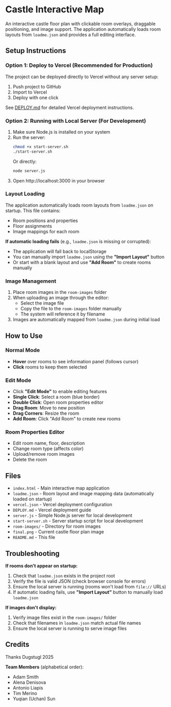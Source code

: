 # Castle Interactive Map

An interactive castle floor plan with clickable room overlays, draggable positioning, and image support. The application automatically loads room layouts from `loadme.json` and provides a full editing interface.

## Setup Instructions

### Option 1: Deploy to Vercel (Recommended for Production)

The project can be deployed directly to Vercel without any server setup:
1. Push project to GitHub
2. Import to Vercel
3. Deploy with one click

See [DEPLOY.md](DEPLOY.md) for detailed Vercel deployment instructions.

### Option 2: Running with Local Server (For Development)

1. Make sure Node.js is installed on your system
2. Run the server:
   ```bash
   chmod +x start-server.sh
   ./start-server.sh
   ```
   Or directly:
   ```bash
   node server.js
   ```
3. Open http://localhost:3000 in your browser

### Layout Loading

The application automatically loads room layouts from `loadme.json` on startup. This file contains:
- Room positions and properties
- Floor assignments
- Image mappings for each room

**If automatic loading fails** (e.g., `loadme.json` is missing or corrupted):
- The application will fall back to localStorage
- You can manually import `loadme.json` using the **"Import Layout"** button
- Or start with a blank layout and use **"Add Room"** to create rooms manually

### Image Management

1. Place room images in the `room-images` folder
2. When uploading an image through the editor:
   - Select the image file
   - Copy the file to the `room-images` folder manually
   - The system will reference it by filename
3. Images are automatically mapped from `loadme.json` during initial load

## How to Use

### Normal Mode
- **Hover** over rooms to see information panel (follows cursor)
- **Click** rooms to keep them selected

### Edit Mode
- Click **"Edit Mode"** to enable editing features
- **Single Click**: Select a room (blue border)
- **Double Click**: Open room properties editor
- **Drag Room**: Move to new position
- **Drag Corners**: Resize the room
- **Add Room**: Click "Add Room" to create new rooms

### Room Properties Editor
- Edit room name, floor, description
- Change room type (affects color)
- Upload/remove room images
- Delete the room



## Files

- `index.html` - Main interactive map application
- `loadme.json` - Room layout and image mapping data (automatically loaded on startup)
- `vercel.json` - Vercel deployment configuration
- `DEPLOY.md` - Vercel deployment guide
- `server.js` - Simple Node.js server for local development
- `start-server.sh` - Server startup script for local development
- `room-images/` - Directory for room images
- `final.png` - Current castle floor plan image
- `README.md` - This file





## Troubleshooting

**If rooms don't appear on startup:**
1. Check that `loadme.json` exists in the project root
2. Verify the file is valid JSON (check browser console for errors)
3. Ensure the local server is running (rooms won't load from `file://` URLs)
4. If automatic loading fails, use **"Import Layout"** button to manually load `loadme.json`

**If images don't display:**
1. Verify image files exist in the `room-images/` folder
2. Check that filenames in `loadme.json` match actual file names
3. Ensure the local server is running to serve image files


## Credits

Thanks Dugstugl 2025

**Team Members** (alphabetical order):
- Adam Smith
- Alena Denisova
- Antonio Liapis
- Tim Merino
- Yuqian (Uchan) Sun 